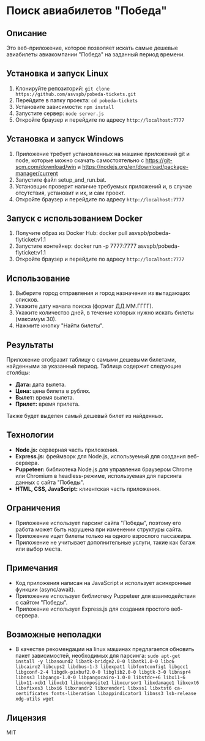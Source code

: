 # Поиск авиабилетов "Победа"

## Описание

Это веб-приложение, которое позволяет искать самые дешевые авиабилеты авиакомпании "Победа" на заданный период времени.

## Установка и запуск Linux

1. Клонируйте репозиторий: `git clone https://github.com/asvspb/pobeda-tickets.git`
2. Перейдите в папку проекта: `cd pobeda-tickets`
3. Установите зависимости: `npm install`
4. Запустите сервер: `node server.js`
5. Откройте браузер и перейдите по адресу `http://localhost:7777`

## Установка и запуск Windows

1. Приложение требует установленных на машине приложений git и node, которые можно скачать самостоятельно c https://git-scm.com/download/win и https://nodejs.org/en/download/package-manager/current
2. Запустите файл setup_and_run.bat.
3. Установщик проверит наличие требуемых приложений и, в случае отсутствия, установит и их, и сам проект.
4. Откройте браузер и перейдите по адресу `http://localhost:7777`


## Запуск с использованием Docker

1. Получите образ из Docker Hub:
   docker pull asvspb/pobeda-flyticket:v1.1
2. Запустите контейнер:
   docker run -p 7777:7777 asvspb/pobeda-flyticket:v1.1
3. Откройте браузер и перейдите по адресу `http://localhost:7777`

## Использование

1. Выберите город отправления и город назначения из выпадающих списков.
2. Укажите дату начала поиска (формат ДД.ММ.ГГГГ).
3. Укажите количество дней, в течение которых нужно искать билеты (максимум 30).
4. Нажмите кнопку "Найти билеты".

## Результаты

Приложение отобразит таблицу с самыми дешевыми билетами, найденными за указанный период. Таблица содержит следующие столбцы:

* **Дата:** дата вылета.
* **Цена:** цена билета в рублях.
* **Вылет:** время вылета.
* **Прилет:** время прилета.

Также будет выделен самый дешевый билет из найденных.

## Технологии

* **Node.js:** серверная часть приложения.
* **Express.js:** фреймворк для Node.js, используемый для создания веб-сервера.
* **Puppeteer:** библиотека Node.js для управления браузером Chrome или Chromium в headless-режиме, используемая для парсинга данных с сайта "Победы".
* **HTML, CSS, JavaScript:** клиентская часть приложения.

## Ограничения

* Приложение использует парсинг сайта "Победы", поэтому его работа может быть нарушена при изменении структуры сайта.
* Приложение ищет билеты только на одного взрослого пассажира.
* Приложение не учитывает дополнительные услуги, такие как багаж или выбор места.

## Примечания

* Код приложения написан на JavaScript и использует асинхронные функции (async/await).
* Приложение использует библиотеку Puppeteer для взаимодействия с сайтом "Победы".
* Приложение использует Express.js для создания простого веб-сервера.

## Возможные неполадки
* В качестве рекомендации на linux машинах предлагается обновить пакет зависимостей, необходимых для парсинга:
`sudo apt-get install -y libasound2 libatk-bridge2.0-0 libatk1.0-0 libc6 libcairo2 libcups2 libdbus-1-3 libexpat1 libfontconfig1 libgcc1 libgconf-2-4 libgdk-pixbuf2.0-0 libglib2.0-0 libgtk-3-0 libnspr4 libnss3 libpango-1.0-0 libpangocairo-1.0-0 libstdc++6 libx11-6 libx11-xcb1 libxcb1 libxcomposite1 libxcursor1 libxdamage1 libxext6 libxfixes3 libxi6 libxrandr2 libxrender1 libxss1 libxtst6 ca-certificates fonts-liberation libappindicator1 libnss3 lsb-release xdg-utils wget`

## Лицензия

MIT

